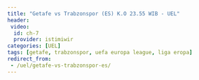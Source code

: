 ```yaml
---
title: "Getafe vs Trabzonspor (ES) K.O 23.55 WIB - UEL"
header:
 video:
  id: ch-7
  provider: istimiwir
categories: [UEL]
tags: [getafe, trabzonspor, uefa europa league, liga eropa]
redirect_from:
 - /uel/getafe-vs-trabzonspor-es/
---
```

